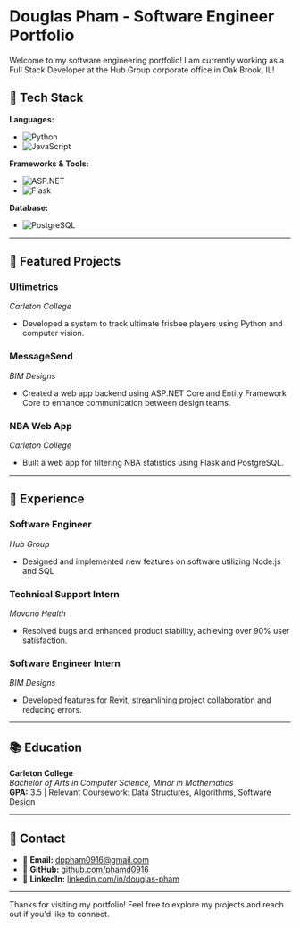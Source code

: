 # **Douglas Pham - Software Engineer Portfolio**

Welcome to my software engineering portfolio! I am currently working as a Full Stack Developer at the Hub Group corporate office in Oak Brook, IL!

## **🔧 Tech Stack**
**Languages:**
- ![Python](https://img.shields.io/badge/python-3670A0?style=for-the-badge&logo=python&logoColor=ffdd54)
- ![JavaScript](https://shields.io/badge/JavaScript-F7DF1E?logo=JavaScript&logoColor=000&style=flat-squarehite)

**Frameworks & Tools:**
- ![ASP.NET](https://shields.io/badge/-Asp_Net_Core_6-blue)
- ![Flask](https://img.shields.io/badge/Flask-000000?style=for-the-badge&logo=Flask&logoColor=white)

**Database:**
- ![PostgreSQL](https://img.shields.io/badge/postgresql-4169e1?style=for-the-badge&logo=postgresql&logoColor=white)
---

## **📑 Featured Projects**

### **Ultimetrics**  
*Carleton College*  
- Developed a system to track ultimate frisbee players using Python and computer vision.

### **MessageSend**  
*BIM Designs*  
- Created a web app backend using ASP.NET Core and Entity Framework Core to enhance communication between design teams.

### **NBA Web App**  
*Carleton College*  
- Built a web app for filtering NBA statistics using Flask and PostgreSQL.

---

## **💼 Experience**

### **Software Engineer**
*Hub Group*
- Designed and implemented new features on software utilizing Node.js and SQL

### **Technical Support Intern**  
*Movano Health*  
- Resolved bugs and enhanced product stability, achieving over 90% user satisfaction.

### **Software Engineer Intern**  
*BIM Designs*  
- Developed features for Revit, streamlining project collaboration and reducing errors.

---

## **📚 Education**

**Carleton College**  
*Bachelor of Arts in Computer Science, Minor in Mathematics*  
**GPA:** 3.5 | Relevant Coursework: Data Structures, Algorithms, Software Design

---

## **🔗 Contact**

- 📧 **Email:** [dppham0916@gmail.com](mailto:dppham0916@gmail.com)
- 🔗 **GitHub:** [github.com/phamd0916](https://github.com/phamd0916)
- 💼 **LinkedIn:** [linkedin.com/in/douglas-pham](https://www.linkedin.com/in/douglas-pham/)

---

Thanks for visiting my portfolio! Feel free to explore my projects and reach out if you'd like to connect.
